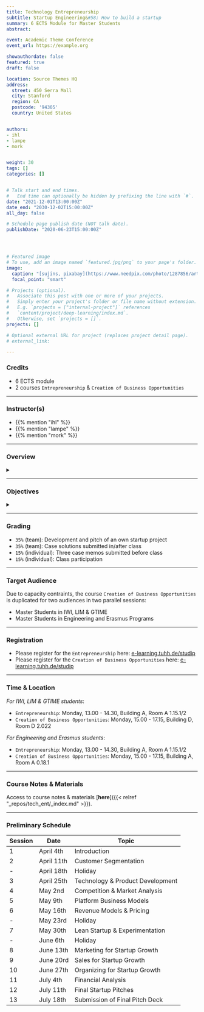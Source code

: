 ```yaml
---
title: Technology Entrepreneurship
subtitle: Startup Engineering&#58; How to build a startup
summary: 6 ECTS Module for Master Students
abstract: 

event: Academic Theme Conference
event_url: https://example.org

showauthordate: false
featured: true
draft: false

location: Source Themes HQ
address:
  street: 450 Serra Mall
  city: Stanford
  region: CA
  postcode: '94305'
  country: United States


authors:
- ihl
- lampe
- mork


weight: 30
tags: []
categories: []


# Talk start and end times.
#   End time can optionally be hidden by prefixing the line with `#`.
date: "2021-12-01T13:00:00Z"
date_end: "2030-12-02T15:00:00Z"
all_day: false

# Schedule page publish date (NOT talk date).
publishDate: "2020-06-23T15:00:00Z"




# Featured image
# To use, add an image named `featured.jpg/png` to your page's folder. 
image:
  caption: "[sujins, pixabay](https://www.needpix.com/photo/1287856/artificial-intelligence-technology-futuristic-science-intelligence-business-free-pictures-free-photos-free-images), [cc0](https://creativecommons.org/share-your-work/public-domain/cc0/)"
  focal_point: "smart"

# Projects (optional).
#   Associate this post with one or more of your projects.
#   Simply enter your project's folder or file name without extension.
#   E.g. `projects = ["internal-project"]` references 
#   `content/project/deep-learning/index.md`.
#   Otherwise, set `projects = []`.
projects: []

# Optional external URL for project (replaces project detail page).
# external_link: 

---
```


### Credits

* 6 ECTS module
* 2 courses `Entrepreneurship` & `Creation of Business Opportunities`

***

### Instructor(s)

* {{% mention "ihl" %}}
* {{% mention "lampe" %}}
* {{% mention "mork" %}}

***

### Overview
<details class="description" close><summary data-close="Show" data-open="Hide"></summary>
Startups are temporary, team-based organizations, which can form independently, but also within established companies. They pursue one central objective: taking a business idea to market by finding and designing a repeatable and scalable business model. This entrepreneurial process involves gathering and combining resources that you do not (yet) possess and dealing with high uncertainty about what combinations of resources actually generate value. This course module is designed to introduce students to a systematic Startup Engineering approach to master the process of taking a business idea to market in light of resource contraints and uncertainty.
<br><br>
Startup Engineering takes an iterative approach, in that it favors variety and alternatives over one detailed, linear five-year business plan to reach steady state operations. From a problem solving and systems thinking perspective, Startup Engineers create different possible versions of a new venture and alternative hypotheses about value creation for customers and value capture vis-à-vis competitors. To test critical hypotheses early on, Startup Engineers engage in an evidence-based, experimental trial-and-error learning process that measures real progress.
<br><br>
The workflow in this course module is comprised of three elements:

1. {{< hl >}}(Flipped) classroom{{< /hl >}}: learning about and discussing concepts and tools currently prevailing in theory and practice of modern technology entrepreneurship.
2. {{< hl >}}Problem-based learning{{< /hl >}}: deepen an understanding of the concepts and tools by seeing them applied and applying them to real company cases.
3. {{< hl >}}Experiential learning{{< /hl >}}: applying the concepts and tools in teams to an own new startup project.

Students are invited to apply to this course module already with a startup idea and/ or team, but this is not a requirement. We will form teams and ideas in the beginning of the course. 
</details>

***

### Objectives

<details class="description" close><summary data-close="Show" data-open="Hide"></summary>

Upon completion of this course module, students will be able to:
* Apply a modern innovation toolkit relevant in both the startup & corporate world
* Analyze business opportunities in terms of its constituent elements
* Design new business models by gathering and combining relevant ideas, facts and information 
* Evaluate business opportunities and derive judgment about next steps & decisions

This course module can prepare students for the following career paths: 
* Startup founder
* Early employee in a startup
* New business development in established corporations
* Venture capital investing 

</details>


***

### Grading

* `35%` (team): Development and pitch of an own startup project
* `35%` (team): Case solutions submitted in/after class
* `15%` (individual): Three case memos submitted before class
* `15%` (individual): Class participation


***

### Target Audience

Due to capacity contraints, the course `Creation of Business Opportunities` is duplicated for two audiences in two parallel sessions:

* Master Students in IWI, LIM & GTIME
* Master Students in Engineering and Erasmus Programs


***

### Registration

* Please register for the `Entrepreneurship` here: [e-learning.tuhh.de/studip](https://e-learning.tuhh.de/studip/dispatch.php/course/details?sem_id=da059b568d446040932419bfd75d3cbf&again=yes)
* Please register for the `Creation of Business Opportunities` here: [e-learning.tuhh.de/studip](https://e-learning.tuhh.de/studip/dispatch.php/course/details?sem_id=c616db4f8495c86efbd0c4a3b0060dc5&again=yes)


***

### Time & Location

*For IWI, LIM & GTIME students*: 
* `Entrepreneurship`: Monday, 13.00 - 14.30, Building A, Room A 1.15.1/2
* `Creation of Business Opportunities`: Monday, 15.00 - 17.15, Building D, Room D 2.022


*For Engineering and Erasmus students*: 
* `Entrepreneurship`: Monday, 13.00 - 14.30, Building A, Room A 1.15.1/2
* `Creation of Business Opportunities`: Monday, 15.00 - 17.15, Building A, Room A 0.18.1


***

### Course Notes & Materials

Access to course notes & materials [**here**]({{< relref "_repos/tech_ent/_index.md" >}}).

***

### Preliminary Schedule


| Session | Date | Topic |
| --- | --- | --- |
| 1 | April 4th | Introduction |
| 2 | April 11th | Customer Segmentation |
| - | April 18th | Holiday |
| 3 | April 25th | Technology & Product Development |
| 4 | May 2nd | Competition & Market Analysis |
| 5 | May 9th | Platform Business Models | 
| 6 | May 16th | Revenue Models & Pricing |
| - | May 23rd | Holiday |
| 7 | May 30th | Lean Startup & Experimentation |
| - | June 6th | Holiday |
| 8 | June 13th | Marketing for Startup Growth |
| 9 | June 20rd | Sales for Startup Growth |
| 10 | June 27th | Organizing for Startup Growth |
| 11 | July 4th | Financial Analysis |
| 12 | July 11th | Final Startup Pitches |
| 13 | July 18th | Submission of Final Pitch Deck |
